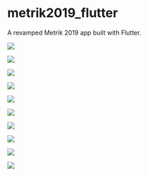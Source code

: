 # metrik2019_flutter

A revamped Metrik 2019 app built with Flutter.

<img
src=“https://raw.githubusercontent.com/fauzanafism/metrik2019_flutter/master/ss/landing.png”
/>

<img
src=“https://raw.githubusercontent.com/fauzanafism/metrik2019_flutter/master/ss/login.png”
/>

<img
src=“https://raw.githubusercontent.com/fauzanafism/metrik2019_flutter/master/ss/login_failed.png”
/>

<img
src=“https://raw.githubusercontent.com/fauzanafism/metrik2019_flutter/master/ss/home.png”
/>

<img
src=“https://raw.githubusercontent.com/fauzanafism/metrik2019_flutter/master/ss/guidance.png”
/>

<img
src=“https://raw.githubusercontent.com/fauzanafism/metrik2019_flutter/master/ss/soal.png”
/>

<img
src=“https://raw.githubusercontent.com/fauzanafism/metrik2019_flutter/master/ss/answer_dialog.png”
/>

<img
src=“https://raw.githubusercontent.com/fauzanafism/metrik2019_flutter/master/ss/skip_dialog.png”
/>

<img
src=“https://raw.githubusercontent.com/fauzanafism/metrik2019_flutter/master/ss/finish.png”
/>

<img
src=“https://raw.githubusercontent.com/fauzanafism/metrik2019_flutter/master/ss/list_answer.png”
/>

